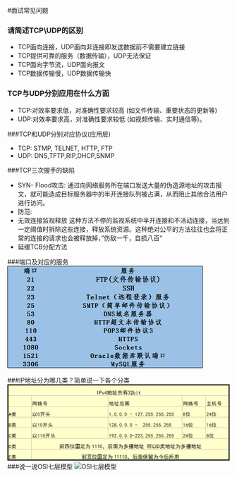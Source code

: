 #面试常见问题

### 请简述TCP\UDP的区别
 
* TCP面向连接，UDP面向非连接即发送数据前不需要建立链接
* TCP提供可靠的服务（数据传输），UDP无法保证
* TCP面向字节流，UDP面向报文
* TCP数据传输慢，UDP数据传输快

### TCP与UDP分别应用在什么方面
* TCP:对效率要求低，对准确性要求较高 (如文件传输、重要状态的更新等)
* UDP:对效率要求高，对准确性要求较低 (如视频传输、实时通信等)。

###TCP和UDP分别对应协议(应用层)
* TCP: STMP, TELNET, HTTP, FTP
* UDP: DNS,TFTP,RIP,DHCP,SNMP

###TCP三次握手的缺陷
* SYN- Flood攻击: 通过向网络服务所在端口发送大量的伪造源地址的攻击报文，就可能造成目标服务器中的半开连接队列被占满，从而阻止其他合法用户进行访问。
* 防范:
 * 无效连接监视释放 这种方法不停的监视系统中半开连接和不活动连接，当达到一定阈值时拆除这些连接，释放系统资源。这种绝对公平的方法往往也会将正常的连接的请求也会被释放掉，”伤敌一千，自损八百“
 * 延缓TCB分配方法
 
###端口及对应的服务
![常见端口对应服务](/assets/v2-e584c505e895441d7b52c8f3c02c9770_r.png)

###IP地址分为哪几类？简单说一下各个分类
![IP地址](/assets/v2-7438cb1ba454ffe278f5c2310e69f3aa_b.png)
###说一说OSI七层模型
![OSI七层模型](http://images2015.cnblogs.com/blog/705728/201604/705728-20160424234824085-667046040.png)